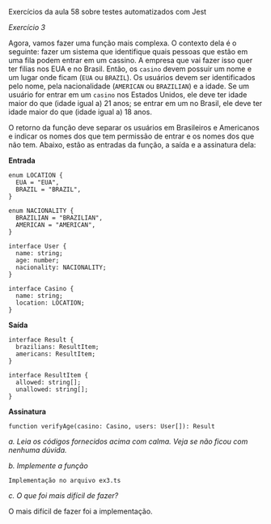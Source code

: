 Exercícios da aula 58 sobre testes automatizados com Jest

*Exercício 3*

Agora, vamos fazer uma função mais complexa. O contexto dela é o seguinte: fazer um sistema que identifique quais pessoas que estão em uma fila podem entrar em um cassino. A empresa que vai fazer isso quer ter filias nos EUA e no Brasil. Então, os `casino` devem possuir um nome e um lugar onde ficam (`EUA` ou `BRAZIL`).  Os usuários devem ser identificados pelo nome, pela nacionalidade (`AMERICAN` ou `BRAZILIAN`) e a idade. Se um usuário for entrar em um `casino` nos Estados Unidos, ele deve ter idade maior do que (idade igual a) 21 anos; se entrar em um no Brasil, ele deve ter idade maior do que (idade igual a) 18 anos.

O retorno da função deve separar os usuários em Brasileiros e Americanos e indicar os nomes dos que tem permissão de entrar e os nomes dos que não tem. Abaixo, estão as entradas da função, a saída e a assinatura dela:

**Entrada**

```tsx
enum LOCATION {
  EUA = "EUA",
  BRAZIL = "BRAZIL",
}

enum NACIONALITY {
  BRAZILIAN = "BRAZILIAN",
  AMERICAN = "AMERICAN",
}

interface User {
  name: string;
  age: number;
  nacionality: NACIONALITY;
}

interface Casino {
  name: string;
  location: LOCATION;
}
```

**Saída**

```tsx
interface Result {
  brazilians: ResultItem;
  americans: ResultItem;
}

interface ResultItem {
  allowed: string[];
  unallowed: string[];
}
```

**Assinatura**

```tsx
function verifyAge(casino: Casino, users: User[]): Result
```

*a. Leia os códigos fornecidos acima com calma. Veja se não ficou com nenhuma dúvida.*

*b. Implemente a função*

    Implementação no arquivo ex3.ts

*c. O que foi mais difícil de fazer?*

O mais difícil de fazer foi a implementação.